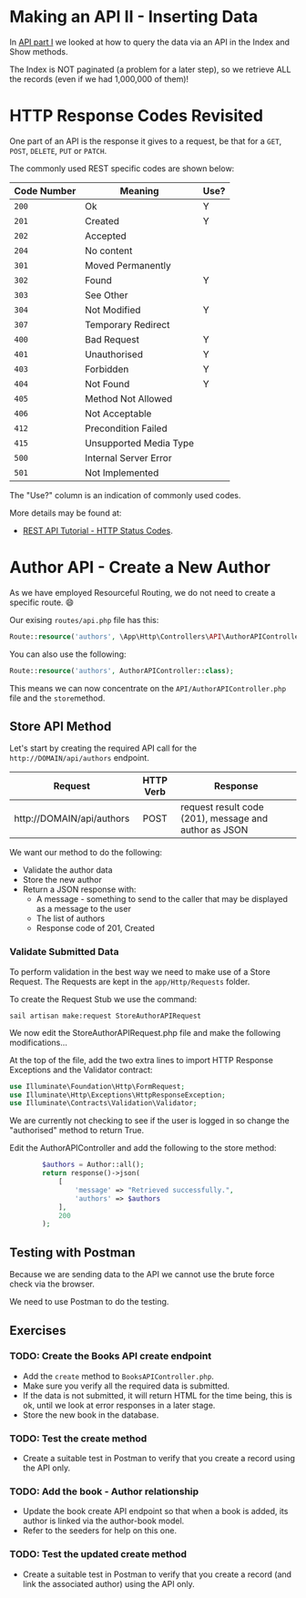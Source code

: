 # Making an API II - Inserting Data

In [API part I](ReadMe-API-1.md) we looked at how to query the data via 
an API in the Index and Show methods.

The Index is NOT paginated (a problem for a later step), so we retrieve 
ALL the records (even if we had 1,000,000 of them)!

# HTTP Response Codes Revisited

One part of an API is the response it gives to a request, be that for a 
`GET`, `POST`, `DELETE`, `PUT` or `PATCH`.

The commonly used REST specific codes are shown below:

| Code Number | Meaning                | Use? |
|-------------|------------------------|------|
| `200`       | Ok                     | Y    |
| `201`       | Created                | Y    |
| `202`       | Accepted               |      |
| `204`       | No content             |      |
| `301`       | Moved Permanently      |      |
| `302`       | Found                  | Y    |
| `303`       | See Other              |      |
| `304`       | Not Modified           | Y    |
| `307`       | Temporary Redirect     |      |
| `400`       | Bad Request            | Y    |
| `401`       | Unauthorised           | Y    |
| `403`       | Forbidden              | Y    |
| `404`       | Not Found              | Y    |
| `405`       | Method Not Allowed     |      |
| `406`       | Not Acceptable         |      |
| `412`       | Precondition Failed    |      |
| `415`       | Unsupported Media Type |      |
| `500`       | Internal Server Error  |      |
| `501`       | Not Implemented        |      |

The "Use?" column is an indication of commonly used codes.

More details may be found at:
- [REST API Tutorial - HTTP Status Codes](https://restfulapi.net/http-status-codes/).

# Author API - Create a New Author

As we have employed Resourceful Routing, we do not need to create a
specific route. :smile:

Our exising `routes/api.php` file has this:

```php
Route::resource('authors', \App\Http\Controllers\API\AuthorAPIController::class);
```

You can also use the following:

```php
Route::resource('authors', AuthorAPIController::class);
```

This means we can now concentrate on the `API/AuthorAPIController.php` 
file and the `store`method.

## Store API Method

Let's start by creating the required API call for the
`http://DOMAIN/api/authors` endpoint.


| Request                   | HTTP Verb | Response                                               |
| ------------------------- |:---------:|--------------------------------------------------------|
| http://DOMAIN/api/authors |   POST    | request result code (201), message and author as JSON  |

We want our method to do the following:

- Validate the author data
- Store the new author
- Return a JSON response with:
  - A message - something to send to the caller that may be displayed as
    a message to the user
  - The list of authors
  - Response code of 201, Created

### Validate Submitted Data

To perform validation in the best way we need to make use of a Store Request.
The Requests are kept in the `app/Http/Requests` folder.

To create the Request Stub we use the command:

```shell
sail artisan make:request StoreAuthorAPIRequest
```

We now edit the StoreAuthorAPIRequest.php file and make the following
modifications...

At the top of the file, add the two extra lines to import HTTP Response
Exceptions and the Validator contract:
```php
use Illuminate\Foundation\Http\FormRequest;
use Illuminate\Http\Exceptions\HttpResponseException;
use Illuminate\Contracts\Validation\Validator;
```

We are currently not checking to see if the user is logged in so change 
the "authorised" method to return True.


Edit the AuthorAPIController and add the following to the store method:

```php
        $authors = Author::all();
        return response()->json(
            [
                'message' => "Retrieved successfully.",
                'authors' => $authors
            ],
            200
        );
```

## Testing with Postman

Because we are sending data to the API we cannot use the brute force 
check via the browser.

We need to use Postman to do the testing.




## Exercises

### TODO: Create the Books API create endpoint

- Add the `create` method to `BooksAPIController.php`.
- Make sure you verify all the required data is submitted.
- If the data is not submitted, it will return HTML for the time being,
  this is ok, until we look at error responses in a later stage.
- Store the new book in the database.

### TODO: Test the create method

- Create a suitable test in Postman to verify that you create a record 
  using the API only.

### TODO: Add the book - Author relationship

- Update the book create API endpoint so that when a book is added, 
  its author is linked via the author-book model.
- Refer to the seeders for help on this one.


### TODO: Test the updated create method

- Create a suitable test in Postman to verify that you create a 
  record (and link the associated author) using the API only.
